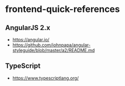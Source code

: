 # frontend-quick-references

## AngularJS 2.x

* https://angular.io/
* https://github.com/johnpapa/angular-styleguide/blob/master/a2/README.md

## TypeScript

* https://www.typescriptlang.org/
